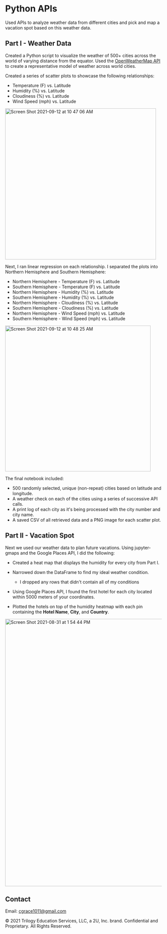 # Python APIs
Used APIs to analyze weather data from different cities and pick and map a vacation spot based on this weather data.

## Part I - Weather Data
Created a Python script to visualize the weather of 500+ cities across the world of varying distance from the equator. Used the [OpenWeatherMap API](https://openweathermap.org/api) to create a representative model of weather across world cities.

Created a series of scatter plots to showcase the following relationships:

* Temperature (F) vs. Latitude
* Humidity (%) vs. Latitude
* Cloudiness (%) vs. Latitude
* Wind Speed (mph) vs. Latitude


<img width="485" alt="Screen Shot 2021-09-12 at 10 47 06 AM" src="https://user-images.githubusercontent.com/79863465/132994159-c1116395-726a-49d4-9c8d-fea9734489c6.png">


Next, I ran linear regression on each relationship. I separated the plots into Northern Hemisphere and Southern Hemisphere:

* Northern Hemisphere - Temperature (F) vs. Latitude
* Southern Hemisphere - Temperature (F) vs. Latitude
* Northern Hemisphere - Humidity (%) vs. Latitude
* Southern Hemisphere - Humidity (%) vs. Latitude
* Northern Hemisphere - Cloudiness (%) vs. Latitude
* Southern Hemisphere - Cloudiness (%) vs. Latitude
* Northern Hemisphere - Wind Speed (mph) vs. Latitude
* Southern Hemisphere - Wind Speed (mph) vs. Latitude

<img width="468" alt="Screen Shot 2021-09-12 at 10 48 25 AM" src="https://user-images.githubusercontent.com/79863465/132994177-26ceb662-24a9-41fc-8d7e-b96853fbfaac.png">


The final notebook included:

* 500 randomly selected, unique (non-repeat) cities based on latitude and longitude.
* A weather check on each of the cities using a series of successive API calls.
* A print log of each city as it's being processed with the city number and city name.
* A saved CSV of all retrieved data and a PNG image for each scatter plot.

## Part II - Vacation Spot

Next we used our weather data to plan future vacations. Using jupyter-gmaps and the Google Places API, I did the following:

* Created a heat map that displays the humidity for every city from Part I.

* Narrowed down the DataFrame to find my ideal weather condition.

  *  I dropped any rows that didn't contain all of my conditions

* Using Google Places API, I found the first hotel for each city located within 5000 meters of your coordinates.

* Plotted the hotels on top of the humidity heatmap with each pin containing the **Hotel Name**, **City**, and **Country**.


<img width="858" alt="Screen Shot 2021-08-31 at 1 54 44 PM" src="https://user-images.githubusercontent.com/79863465/132994195-57ad9528-1c97-4ffb-b0c1-8f46d692e7b0.png">


## Contact
Email: cgrace1011@gmail.com



© 2021 Trilogy Education Services, LLC, a 2U, Inc. brand. Confidential and Proprietary. All Rights Reserved.


